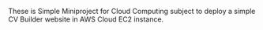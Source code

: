 These is Simple Miniproject for Cloud Computing subject to deploy a simple CV Builder website in AWS Cloud EC2 instance.
